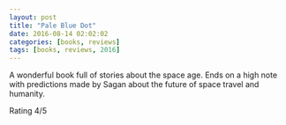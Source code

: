 ```yaml
---
layout: post
title: "Pale Blue Dot"
date: 2016-08-14 02:02:02
categories: [books, reviews]
tags: [books, reviews, 2016]
---
```



A wonderful book full of stories about the space age. Ends on a high note with predictions made by Sagan about the future of space travel and humanity.

Rating 4/5
